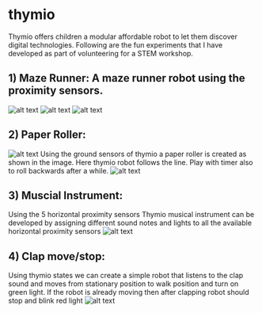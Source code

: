 # thymio
Thymio offers children a modular affordable robot to let them discover digital technologies. Following are the fun experiments that I have developed as part of volunteering for a STEM workshop. 
 

## 1) Maze Runner: A maze runner robot using the proximity sensors.
![alt text](https://github.com/naveenkambham/thymio-robot/blob/master/maze_runner_sample.jpg)
![alt text](https://github.com/naveenkambham/thymio-robot/blob/master/maze_runner_visual_code.png)
![alt text](https://github.com/naveenkambham/thymio-robot/blob/master/maze_runner_visual_code2.png)

## 2) Paper Roller:
![alt text](https://github.com/naveenkambham/thymio-robot/blob/master/paper_roller.png)
Using the ground sensors of thymio a paper roller is created as shown in the image. Here thymio robot follows the line. Play with timer also to roll backwards after a while.
![alt text](https://github.com/naveenkambham/thymio-robot/blob/master/paper_roller_visual_code.png)

## 3) Muscial Instrument:
Using the 5 horizontal proximity sensors Thymio musical instrument can be developed by assigning different sound notes and lights to all the available horizontal proximity sensors
![alt text](https://github.com/naveenkambham/thymio-robot/blob/master/musical_instrument_visual_code.png)

## 4) Clap move/stop:
Using thymio states we can create a simple robot that listens to the clap sound and moves from stationary position to walk position and turn on green light. If the robot is already moving then after clapping robot should stop and blink red light
![alt text](https://github.com/naveenkambham/thymio-robot/blob/master/hand_claps_visual_code.png)

